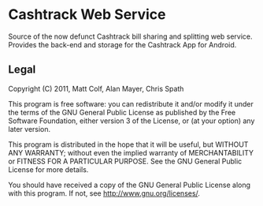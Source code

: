 Cashtrack Web Service
=====================

Source of the now defunct Cashtrack bill sharing and splitting web service. Provides the back-end 
and storage for the Cashtrack App for Android.

Legal
-----

Copyright (C) 2011, Matt Colf, Alan Mayer, Chris Spath

This program is free software: you can redistribute it and/or modify
it under the terms of the GNU General Public License as published by
the Free Software Foundation, either version 3 of the License, or
(at your option) any later version.

This program is distributed in the hope that it will be useful,
but WITHOUT ANY WARRANTY; without even the implied warranty of
MERCHANTABILITY or FITNESS FOR A PARTICULAR PURPOSE.  See the
GNU General Public License for more details.

You should have received a copy of the GNU General Public License
along with this program.  If not, see <http://www.gnu.org/licenses/>.